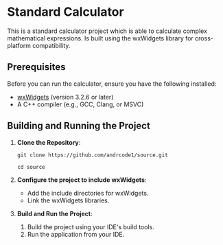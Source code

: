 # Standard Calculator

This is a standard calculator project which is able to calculate complex mathematical expressions. Is built using the wxWidgets library for cross-platform compatibility.

## Prerequisites

Before you can run the calculator, ensure you have the following installed:

- [wxWidgets](https://www.wxwidgets.org/downloads/) (version 3.2.6 or later)
- A C++ compiler (e.g., GCC, Clang, or MSVC)

## Building and Running the Project

1. **Clone the Repository**:

   `git clone https://github.com/andrcode1/source.git`

   `cd source`

2. **Configure the project to include wxWidgets**:

   - Add the include directories for wxWidgets.
   - Link the wxWidgets libraries.

3. **Build and Run the Project**:

   1. Build the project using your IDE's build tools.
   2. Run the application from your IDE.
